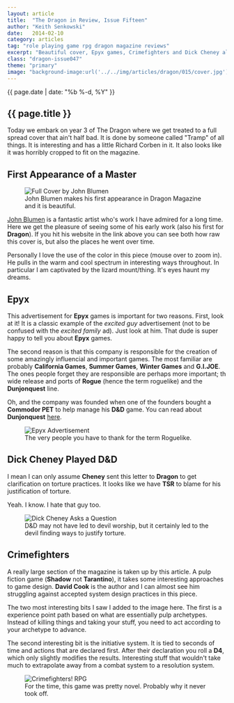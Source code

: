 ```yaml
---
layout: article
title:  "The Dragon in Review, Issue Fifteen"
author: "Keith Senkowski"
date:   2014-02-10
category: articles
tag: "role playing game rpg dragon magazine reviews"
excerpt: "Beautiful cover, Epyx games, Crimefighters and Dick Cheney all make an appearance in this issue of Dragon Magazine."
class: "dragon-issue047"
theme: "primary"
image: "background-image:url('../../img/articles/dragon/015/cover.jpg');"
---
```

<section class="header" style="{{page.image}}">
	<div class="content">
	<aside class="span-3 col empty"></aside>
	<div class="span-6 col">
		<p class="post-meta">{{ page.date | date: "%b %-d, %Y" }}</p>
		<h1>{{ page.title }}</h1>
		<p>Today we embark on year 3 of The Dragon where we get treated to a full spread cover that ain't half bad. It is done by someone called "Tramp" of all things. It is interesting and has a little Richard Corben in it. It also looks like it was horribly cropped to fit on the magazine.</p>
	</div>
	<aside class="span-3 col empty"></aside>	
	</div>
</section>
<section class="review continued">
	<div class="content gutters">
		<div class="span-1 col empty"></div>
		<div class="span-10 col">
			<h2>First Appearance of a Master</h2>
		</div>
		<div class="span-1 col empty"></div>
	</div>
	<div class="content gutters">
		<div class="span-1 col empty"></div>
		<aside class="span-5 col">
			<figure>
				<img src="{{ site.baseurl }}/img/loading.gif" data-src="{{ site.baseurl }}/img/articles/dragon/047/full-cover.jpg" alt="Full Cover by John Blumen" class="scale"/>
				<figcaption>John Blumen makes his first appearance in Dragon Magazine and it is beautiful.</figcaption>
			</figure>
		</aside>	
		<div class="span-5 col">
			<p><a href="http://www.johnblumenillustration.com/" target="_blank">John Blumen</a> is a fantastic artist who's work I have admired for a long time. Here we get the pleasure of seeing some of his early work (also his first for <strong>Dragon</strong>). If you hit his website in the link above you can see both how raw this cover is, but also the places he went over time.</p>
			<p>Personally I love the use of the color in this piece (mouse over to zoom in). He pulls in the warm and cool spectrum in interesting ways throughout. In particular I am captivated by the lizard mount/thing. It's eyes haunt my dreams.</p>
		</div>
		<div class="span-1 col empty"></div>
	</div>
		
</section>
<section class="review continued">
	<div class="content gutters">
		<div class="span-1 col empty"></div>
		<div class="span-10 col">
			<h2>Epyx</h2>
		</div>
		<div class="span-1 col empty"></div>
	</div>
	<div class="content gutters">
		<div class="span-1 col empty"></div>
		<div class="span-5 col">
			<p>This advertisement for <strong>Epyx</strong> games is important for two reasons. First, look at it! It is a classic example of the <em>excited guy</em> advertisement (not to be confused with the <em>excited family</em> ad). Just look at him. That dude is super happy to tell you about <strong>Epyx</strong> games.</p>
			<p>The second reason is that this company is responsible for the creation of some amazingly influencial and important games. The most familiar are probably <strong>California Games</strong>, <strong>Summer Games</strong>, <strong>Winter Games</strong> and <strong>G.I.JOE</strong>. The ones people forget they are responsible are perhaps more important; th wide release and ports of <strong>Rogue</strong> (hence the term roguelike) and the <strong>Dunjonquest</strong> line.</p>
			<p>Oh, and the company was founded when one of the founders bought a <strong>Commodor PET</strong> to help manage his <strong>D&amp;D</strong> game. You can read about <strong>Dunjonquest</strong> <a href="http://www.hardcoregaming101.net/dunjonquest/dunjonquest.htm" target="_blank">here</a>.</p>
		</div>
		<div class="span-5 col">
			<figure>
				<img src="{{ site.baseurl }}/img/loading.gif" data-src="{{ site.baseurl }}/img/articles/dragon/047/epyx.jpg" alt="Epyx Advertisement"/>
				<figcaption>The very people you have to thank for the term Roguelike.</figcaption>
			</figure>
		</div>	
		<div class="span-1 col empty"></div>
	</div>
</section>
<section class="review continued">
	<div class="content gutters">
		<div class="span-1 col empty"></div>
		<div class="span-10 col">
			<h2>Dick Cheney Played D&amp;D</h2>
		</div>
		<div class="span-1 col empty"></div>
	</div>
	<div class="content gutters">
		<div class="span-1 col empty"></div>
		<div class="span-5 col">
			<p>I mean I can only assume <strong>Cheney</strong> sent this letter to <strong>Dragon</strong> to get clarification on torture practices. It looks like we have <strong>TSR</strong> to blame for his justification of torture.</p>
			<p>Yeah. I know. I hate that guy too.</p>
		</div>
		<aside class="span-5 col">
			<figure>
				<img src="{{ site.baseurl }}/img/loading.gif" data-src="{{ site.baseurl }}/img/articles/dragon/047/cheney.png" alt="Dick Cheney Asks a Question"/>
				<figcaption>D&amp;D may not have led to devil worship, but it certainly led to the devil finding ways to justify torture.</figcaption>
			</figure>
		</aside>	
		<div class="span-1 col empty"></div>
	</div>
</section>
<section class="review continued">
	<div class="content gutters">
		<div class="span-1 col empty"></div>
		<div class="span-10 col">
			<h2>Crimefighters</h2>
		</div>
		<div class="span-1 col empty"></div>
	</div>
	<div class="content gutters">
		<div class="span-3 col empty"></div>
		<div class="span-6 col">
			<p>A really large section of the magazine is taken up by this article. A pulp fiction game (<strong>Shadow</strong> not <strong>Tarantino</strong>), it takes some interesting approaches to game design. <strong>David Cook</strong> is the author and I can almost see him struggling against accepted system design practices in this piece.</p>
			<p>The two most interesting bits I saw I added to the image here. The first is a experience point path based on what are essentially pulp archetypes. Instead of killing things and taking your stuff, you need to act according to your archetype to advance.</p>
			<p>The second interesting bit is the initiative system. It is tied to seconds of time and actions that are declared first. After their declaration you roll a <strong>D4</strong>, which only slightly modifies the results. Interesting stuff that wouldn't take much to extrapolate away from a combat system to a resolution system.</p>
		</div>
		<div class="span-3 col empty"></div>
	</div>
	<div class="content gutters">
		<div class="span-2 col empty"></div>
		<div class="span-8 col">
			<figure>
				<img src="{{ site.baseurl }}/img/loading.gif" data-src="{{ site.baseurl }}/img/articles/dragon/047/crime-fighters.png" alt="Crimefighters! RPG"/>
				<figcaption>For the time, this game was pretty novel. Probably why it never took off.</figcaption>
			</figure>
		</div>	
		<div class="span-2 col empty"></div>
	</div>
	<div class="divider"></div>	
</section>
